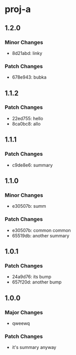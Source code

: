 # proj-a

## 1.2.0

### Minor Changes

- 8d21abd: linky

### Patch Changes

- 678e943: bubka

## 1.1.2

### Patch Changes

- 22ed755: hello
- 8ca0bc8: allo

## 1.1.1

### Patch Changes

- c9de8e6: summary

## 1.1.0

### Minor Changes

- e30507b: summ

### Patch Changes

- e30507b: common common
- 65519db: another summary

## 1.0.1

### Patch Changes

- 24a9d76: its bump
- 657f20d: another bump

## 1.0.0

### Major Changes

- qweewq

### Patch Changes

- it's summary anyway
